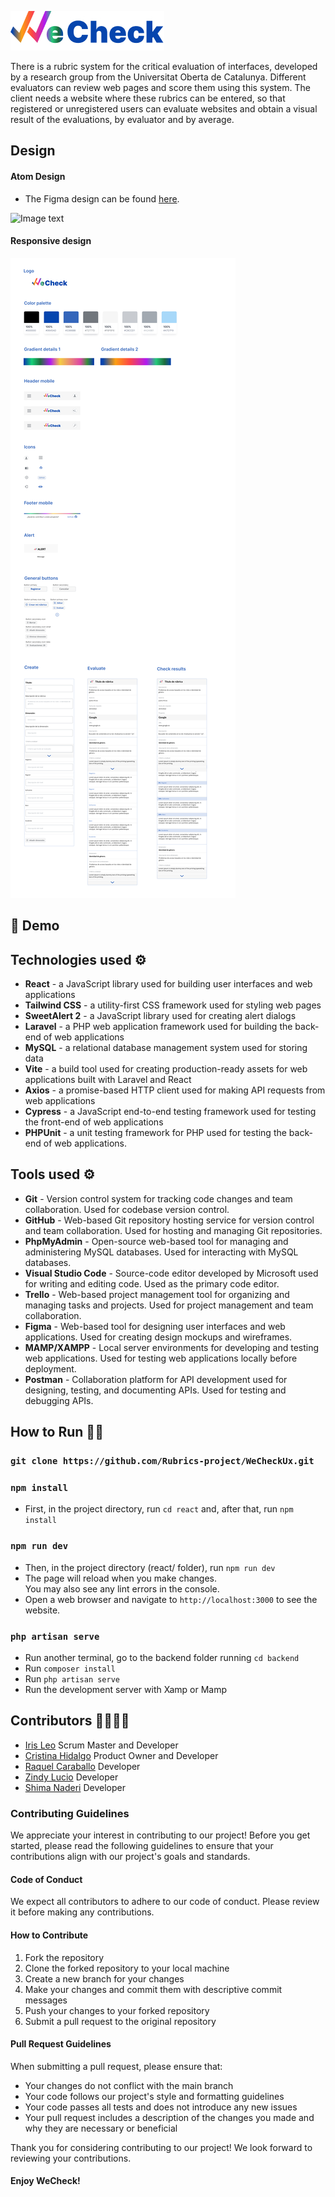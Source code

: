 ![Image text](./react/src/assets/readme/Logo.jpeg)

There is a rubric system for the critical evaluation of interfaces, developed by a research group from the Universitat Oberta de Catalunya. Different evaluators can review web pages and score them using this system. The client needs a website where these rubrics can be entered, so that registered or unregistered users can evaluate websites and obtain a visual result of the evaluations, by evaluator and by average.

## Design

#### Atom Design

- The Figma design can be found [here](https://www.figma.com/file/uj5xYEPs0rwCHLjeBRbEh6/WeCheck?node-id=0%3A1&t=lWAqGgO2NIY5jZ9t-1).

![Image text](./react/src/assets/atom_design.jpeg)

#### Responsive design

![Image text](./react/src/assets/design_for_README.jpeg)

## :iphone: Demo

## Technologies used :gear:

- **React** - a JavaScript library used for building user interfaces and web applications
- **Tailwind CSS** - a utility-first CSS framework used for styling web pages
- **SweetAlert 2** - a JavaScript library used for creating alert dialogs
- **Laravel** - a PHP web application framework used for building the back-end of web applications
- **MySQL** - a relational database management system used for storing data
- **Vite** - a build tool used for creating production-ready assets for web applications built with Laravel and React
- **Axios** - a promise-based HTTP client used for making API requests from web applications
- **Cypress** - a JavaScript end-to-end testing framework used for testing the front-end of web applications
- **PHPUnit** - a unit testing framework for PHP used for testing the back-end of web applications.

## Tools used :gear:

- **Git** - Version control system for tracking code changes and team collaboration. Used for codebase version control.
- **GitHub** - Web-based Git repository hosting service for version control and team collaboration. Used for hosting and managing Git repositories.
- **PhpMyAdmin** - Open-source web-based tool for managing and administering MySQL databases. Used for interacting with MySQL databases.
- **Visual Studio Code** - Source-code editor developed by Microsoft used for writing and editing code. Used as the primary code editor.
- **Trello** - Web-based project management tool for organizing and managing tasks and projects. Used for project management and team collaboration.
- **Figma** - Web-based tool for designing user interfaces and web applications. Used for creating design mockups and wireframes.
- **MAMP/XAMPP** - Local server environments for developing and testing web applications. Used for testing web applications locally before deployment.
- **Postman** - Collaboration platform for API development used for designing, testing, and documenting APIs. Used for testing and debugging APIs.

## How to Run :mechanic:

### `git clone https://github.com/Rubrics-project/WeCheckUx.git`

### `npm install`

- First, in the project directory, run `cd react` and, after that, run `npm install`

### `npm run dev`

- Then, in the project directory (react/ folder), run `npm run dev`
- The page will reload when you make changes.\
  You may also see any lint errors in the console.
- Open a web browser and navigate to `http://localhost:3000` to see the website.

### `php artisan serve`

- Run another terminal, go to the backend folder running `cd backend`
- Run `composer install`
- Run `php artisan serve`
- Run the development server with Xamp or Mamp

## Contributors :family_woman_woman_girl_girl:

- [Iris Leo](https://github.com/mauisiri) Scrum Master and Developer
- [Cristina Hidalgo](https://github.com/Crisktina) Product Owner and Developer
- [Raquel Caraballo](https://github.com/rcarabal2022) Developer
- [Zindy Lucio](https://github.com/LittleZ17) Developer
- [Shima Naderi](https://github.com/Archima20) Developer

### Contributing Guidelines

We appreciate your interest in contributing to our project! Before you get started, please read the following guidelines to ensure that your contributions align with our project's goals and standards.

#### Code of Conduct

We expect all contributors to adhere to our code of conduct. Please review it before making any contributions.

#### How to Contribute

1. Fork the repository
2. Clone the forked repository to your local machine
3. Create a new branch for your changes
4. Make your changes and commit them with descriptive commit messages
5. Push your changes to your forked repository
6. Submit a pull request to the original repository

#### Pull Request Guidelines

When submitting a pull request, please ensure that:

- Your changes do not conflict with the main branch
- Your code follows our project's style and formatting guidelines
- Your code passes all tests and does not introduce any new issues
- Your pull request includes a description of the changes you made and why they are necessary or beneficial

Thank you for considering contributing to our project! We look forward to reviewing your contributions.

#### Enjoy WeCheck!
